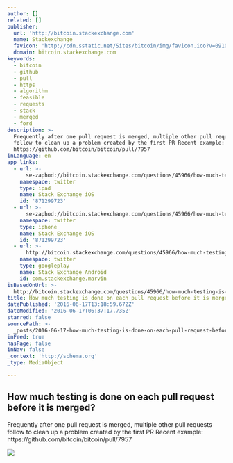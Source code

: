 ```yaml
---
author: []
related: []
publisher:
  url: 'http://bitcoin.stackexchange.com'
  name: Stackexchange
  favicon: 'http://cdn.sstatic.net/Sites/bitcoin/img/favicon.ico?v=0910168c5c65'
  domain: bitcoin.stackexchange.com
keywords:
  - bitcoin
  - github
  - pull
  - https
  - algorithm
  - feasible
  - requests
  - stack
  - merged
  - ford
description: >-
  Frequently after one pull request is merged, multiple other pull requests
  follow to clean up a problem created by the first PR Recent example:
  https://github.com/bitcoin/bitcoin/pull/7957
inLanguage: en
app_links:
  - url: >-
      se-zaphod://bitcoin.stackexchange.com/questions/45966/how-much-testing-is-done-on-each-pull-request-before-it-is-merged
    namespace: twitter
    type: ipad
    name: Stack Exchange iOS
    id: '871299723'
  - url: >-
      se-zaphod://bitcoin.stackexchange.com/questions/45966/how-much-testing-is-done-on-each-pull-request-before-it-is-merged
    namespace: twitter
    type: iphone
    name: Stack Exchange iOS
    id: '871299723'
  - url: >-
      http://bitcoin.stackexchange.com/questions/45966/how-much-testing-is-done-on-each-pull-request-before-it-is-merged
    namespace: twitter
    type: googleplay
    name: Stack Exchange Android
    id: com.stackexchange.marvin
isBasedOnUrl: >-
  http://bitcoin.stackexchange.com/questions/45966/how-much-testing-is-done-on-each-pull-request-before-it-is-merged
title: How much testing is done on each pull request before it is merged?
datePublished: '2016-06-17T13:18:59.672Z'
dateModified: '2016-06-17T06:37:17.735Z'
starred: false
sourcePath: >-
  _posts/2016-06-17-how-much-testing-is-done-on-each-pull-request-before-it-is-m.md
inFeed: true
hasPage: false
inNav: false
_context: 'http://schema.org'
_type: MediaObject

---
```

<article style=""><h1>How much testing is done on each pull request before it is merged?</h1><p>Frequently after one pull request is merged, multiple other pull requests follow to clean up a problem created by the first PR Recent example: https://github.com/bitcoin/bitcoin/pull/7957</p><img src="http://cdn.sstatic.net/Sites/bitcoin/img/apple-touch-icon.png?v=a43e5a337e6b&amp;a" /></article>